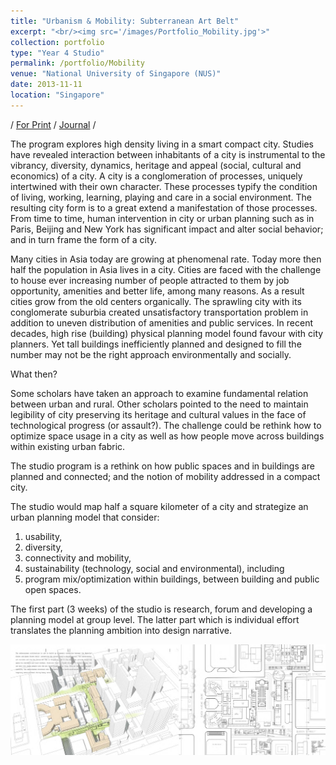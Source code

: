 ```yaml
---
title: "Urbanism & Mobility: Subterranean Art Belt"
excerpt: "<br/><img src='/images/Portfolio_Mobility.jpg'>"
collection: portfolio
type: "Year 4 Studio"
permalink: /portfolio/Mobility
venue: "National University of Singapore (NUS)"
date: 2013-11-11
location: "Singapore"
---
```


/ [For Print](https://yiw0104.github.io/files/Portfolio_Mobility1.pdf) / [Journal](https://yiw0104.github.io/files/Portfolio_Mobility2.pdf) /

The program explores high density living in a smart compact city. Studies have revealed interaction between inhabitants of a city is instrumental to the vibrancy, diversity, dynamics, heritage and appeal (social, cultural and economics) of a city. A city is a conglomeration of processes, uniquely intertwined with their own character. These processes typify the condition of living, working, learning, playing and care in a social environment. The resulting city form is to a great extend a manifestation of those processes. From time to time, human intervention in city or urban planning such as in Paris, Beijing and New York has significant impact and alter social behavior; and in turn frame the form of a city.

Many cities in Asia today are growing at phenomenal rate. Today more then half the population in Asia lives in a city. Cities are faced with the challenge to house ever increasing number of people attracted to them by job opportunity, amenities and better life, among many reasons. As a result cities grow from the old centers organically. The sprawling city with its conglomerate suburbia created unsatisfactory transportation problem in addition to uneven distribution of amenities and public services. In recent decades, high rise (building) physical planning model found favour with
city planners. Yet tall buildings inefficiently planned and designed to fill the number may not be the right approach environmentally and socially.

What then?

Some scholars have taken an approach to examine fundamental relation between urban and rural. Other scholars pointed to the need to maintain legibility of city preserving its heritage and cultural values in the face of technological progress (or assault?). The challenge could be rethink how to optimize space usage in a city as well as how people move across buildings
within existing urban fabric.

The studio program is a rethink on how public spaces and in buildings are planned and connected; and the notion of mobility addressed in a compact city.

The studio would map half a square kilometer of a city and strategize an urban planning model that consider:
1. usability,
2. diversity,
3. connectivity and mobility,
4. sustainability (technology, social and environmental), including
5. program mix/optimization within buildings, between building and public open spaces.

The first part (3 weeks) of the studio is research, forum and developing a planning model at group level. The latter part which is individual effort translates the planning ambition into design narrative.

<img src="/images/Portfolio_Mobility.jpg">


